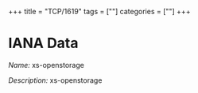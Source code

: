 +++
title = "TCP/1619"
tags = [""]
categories = [""]
+++

# IANA Data

_Name:_ xs-openstorage

_Description:_ xs-openstorage

